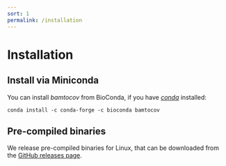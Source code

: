 ```yaml
---
sort: 1
permalink: /installation
---
```


# Installation



## Install via Miniconda

You can install _bamtocov_ from BioConda, if you have [_conda_](https://docs.conda.io/en/latest/miniconda.html) installed:

```
conda install -c conda-forge -c bioconda bamtocov
```

## Pre-compiled binaries

We release pre-compiled binaries for Linux, that can be downloaded from the
[GitHub releases page](https://github.com/telatin/bamtocov/releases).  
